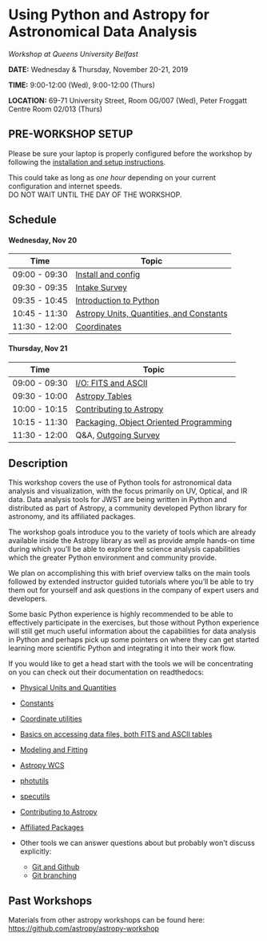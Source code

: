 Using Python and Astropy for Astronomical Data Analysis
=======================================================
*Workshop at Queens University Belfast*

**DATE:** Wednesday & Thursday, November 20-21, 2019

**TIME:** 9:00-12:00 (Wed), 9:00-12:00 (Thurs)

**LOCATION:** 69-71 University Street, Room 0G/007 (Wed), Peter Froggatt Centre Room 02/013 (Thurs)

## PRE-WORKSHOP SETUP
Please be sure your laptop is properly configured before the workshop by following the
[installation and setup instructions](00-Install_and_Setup).

This could take as long as *one hour* depending on your current configuration and internet speeds.  
DO NOT WAIT UNTIL THE DAY OF THE WORKSHOP.

## Schedule

#### Wednesday, Nov 20
| Time              | Topic    |
|-------------------|----------|
|09:00 - 09:30  | [Install and config](00-Install_and_Setup)
|09:30 - 09:35 | [Intake Survey](https://forms.gle/pcMAoKjS98XKJXau7) | 
|09:35 - 10:45 | [Introduction to Python](02-PythonIntro) |
|10:45 - 11:30 | [Astropy Units, Quantities, and Constants](03-UnitsQuantities) | 
|11:30 - 12:00 | [Coordinates](04-Coordinates) | 

#### Thursday, Nov 21

| Time              | Topic    |
|-------------------|----------|
|09:00 - 09:30 | [I/O: FITS and ASCII](05-FITS) |
|09:30 - 10:00 | [Astropy Tables](06-Tables) | 
|10:00 - 10:15 | [Contributing to Astropy](10-WrapUp) |
|10:15 - 11:30 | [Packaging, Object Oriented Programming](11-Extras) |
|11:30 - 12:00 | Q&A, [Outgoing Survey](https://forms.gle/egVyr2TKRU97g15RA) | 


## Description
This workshop covers the use of Python tools for astronomical data analysis and visualization, with the focus primarily
on UV, Optical, and IR data. Data analysis tools for JWST are being written in Python and distributed as part of Astropy,
a community developed Python library for astronomy,  and its affiliated packages.

The workshop goals introduce you to the variety of tools which are already available inside the Astropy library as
well as provide ample hands-on time during which you’ll be able to explore the science analysis capabilities which the
greater Python environment and community provide.

We plan on accomplishing this with brief overview talks on the main tools followed by extended instructor guided tutorials
where you’ll be able to try them out for yourself and ask questions in the company of expert users and developers.  

Some basic Python experience is highly recommended to be able to effectively participate in the exercises,
but those without Python experience will still get much useful information about the capabilities for data analysis in
Python and perhaps pick up some pointers on where they can get started learning more scientific Python and integrating
it into their work flow.

If you would like to get a head start with the tools we will be concentrating on you can check out their documentation on readthedocs:

* [Physical Units and Quantities](http://docs.astropy.org/en/stable/units/index.html)
* [Constants](http://docs.astropy.org/en/stable/constants/index.html)
* [Coordinate utilities](http://docs.astropy.org/en/stable/coordinates/index.html)
* [Basics on accessing data files, both FITS and ASCII tables](http://docs.astropy.org/en/stable/io/unified.html)
* [Modeling and Fitting](http://docs.astropy.org/en/stable/modeling/index.html)
* [Astropy WCS](http://docs.astropy.org/en/stable/wcs/index.html)
* [photutils](http://photutils.readthedocs.io/)
* [specutils](https://specutils.readthedocs.io/)
* [Contributing to Astropy](http://docs.astropy.org/en/stable/development/workflow/development_workflow.html)
* [Affiliated Packages](http://www.astropy.org/affiliated/)

* Other tools we can answer questions about but probably won't discuss explicitly:
  * [Git and Github](https://guides.github.com/activities/hello-world/)
  * [Git branching](https://learngitbranching.js.org/) 

## Past Workshops

Materials from other astropy workshops can be found here:
https://github.com/astropy/astropy-workshop
